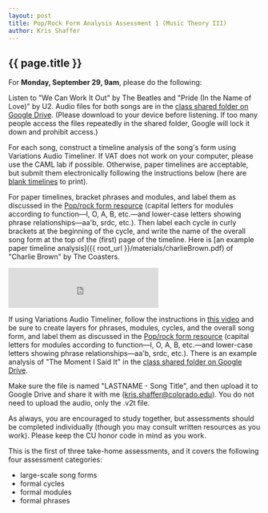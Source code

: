 ```yaml
---
layout: post
title: Pop/Rock Form Analysis Assessment 1 (Music Theory III) 
author: Kris Shaffer
---
```


## {{ page.title }} ##

For **Monday, September 29, 9am**, please do the following:

Listen to "We Can Work It Out" by The Beatles and "Pride (In the Name of Love)" by U2. Audio files for both songs are in the [class shared folder on Google Drive](https://drive.google.com/open?id=0B9o4hmKNoi6cT29FblliMTk0NUE&authuser=1). (Please download to your device before listening. If too many people access the files repeatedly in the shared folder, Google will lock it down and prohibit access.)

For each song, construct a timeline analysis of the song's form using Variations Audio Timeliner. If VAT does not work on your computer, please use the CAML lab if possible. Otherwise, paper timelines are acceptable, but submit them electronically following the instructions below (here are [blank timelines](http://courses.shaffermusic.com/materials/timeline-blank.pdf) to print).

For paper timelines, bracket phrases and modules, and label them as discussed in the [Pop/rock form resource](http://openmusictheory.com/popRockForm.html) (capital letters for modules according to function—I, O, A, B, etc.—and lower-case letters showing phrase relationships—aa'b, srdc, etc.). Then label each cycle in curly brackets at the beginning of the cycle, and write the name of the overall song form at the top of the (first) page of the timeline. Here is [an example paper timeline analysis]({{ root_url }}/materials/charlieBrown.pdf) of "Charlie Brown" by The Coasters.

<iframe src="https://embed.spotify.com/?uri=spotify:track:6IZ8Yy58OhCOAizaGWNsTg" width="300" height="80" frameborder="0" allowtransparency="true"></iframe>

If using Variations Audio Timeliner, follow the instructions in [this video](http://openmusictheory.com/VAT.html) and be sure to create layers for phrases, modules, cycles, and the overall song form, and label them as discussed in the [Pop/rock form resource](http://openmusictheory.com/popRockForm.html) (capital letters for modules according to function—I, O, A, B, etc.—and lower-case letters showing phrase relationships—aa'b, srdc, etc.). There is an example analysis of "The Moment I Said It" in the [class shared folder on Google Drive](https://drive.google.com/open?id=0B9o4hmKNoi6cT29FblliMTk0NUE&authuser=1).

Make sure the file is named "LASTNAME - Song Title", and then upload it to Google Drive and share it with me (kris.shaffer@colorado.edu). You do not need to upload the audio, only the .v2t file.

As always, you are encouraged to study together, but assessments should be completed individually (though you may consult written resources as you work). Please keep the CU honor code in mind as you work.

This is the first of three take-home assessments, and it covers the following four assessment categories:

- large-scale song forms  
- formal cycles  
- formal modules  
- formal phrases